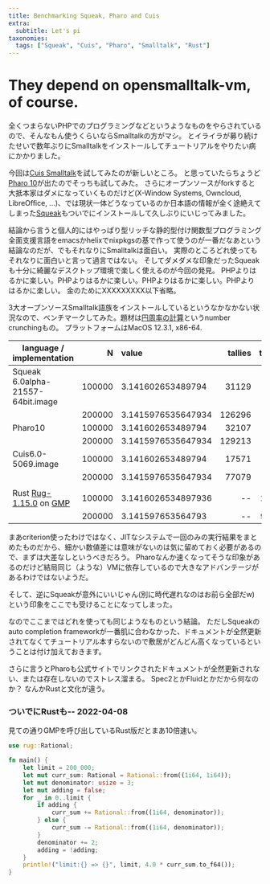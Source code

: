 ```yaml
---
title: Benchmarking Squeak, Pharo and Cuis
extra:
  subtitle: Let's pi
taxonomies:
  tags: ["Squeak", "Cuis", "Pharo", "Smalltalk", "Rust"]
---
```

# They depend on opensmalltalk-vm, of course.

全くつまらないPHPでのプログラミングなどというようなものをやらされているので、そんなもん使うくらいならSmalltalkの方がマシ。
とイライラが募り続けたせいで数年ぶりにSmalltalkをインストールしてチュートリアルをやりたい病にかかりました。

今回は[Cuis Smalltalk](http://www.cuis-smalltalk.org)を試してみたのが新しいところ。
と思っていたらちょうど[Pharo 10](https://pharo.org/news/pharo10-released)が出たのでそっちも試してみた。
さらにオープンソースがforkすると大抵本家はダメになっていくものだけど(X-Window Systems, Owncloud, LibreOffice, ...)、では現状一体どうなっているのか日本語の情報が全く途絶えてしまった[Squeak](https://squeak.org)もついでにインストールして久しぶりにいじってみました。

結論から言うと個人的にはやっぱり型リッチな静的型付け関数型プログラミング全面支援言語をemacsかhelixでnixpkgsの基で作って使うのが一番だなあという結論なのだが、でもそれなりにSmalltalkは面白い。
実際のところどれ使ってもそれなりに面白いと言って過言ではない。
そしてダメダメな印象だったSqueakも十分に綺麗なデスクトップ環境で楽しく使えるのが今回の発見。
PHPよりはるかに楽しい。PHPよりはるかに楽しい。PHPよりはるかに楽しい。PHPよりはるかに楽しい。
金のためにXXXXXXXXX以下省略。

3大オープンソースSmalltalk語族をインストールしているというなかなかない状況なので、ベンチマークしてみた。題材は[円周率の計算](https://youtu.be/skh9suWVoD8)というnumber crunchingもの。
プラットフォームはMacOS 12.3.1, x86-64.

|  language / implementation        |   N    |              value | tallies | time(msec.) |
|-----------------------------------|-------:|:-------------------|--------:|------------:|
| Squeak 6.0alpha-21557-64bit.image | 100000 | 3.141602653489794  |   31129 | 31511       |
|                                   | 200000 | 3.1415976535647934 |  126296 | 127893      |
| Pharo10                           | 100000 | 3.141602653489794  |   32107 | 32107       |
|                                   | 200000 | 3.1415976535647934 |  129213 | 129213      |
| Cuis6.0-5069.image                | 100000 | 3.141602653489794  |   17571 | 37985       |
|                                   | 200000 | 3.1415976535647934 |   77079 | 150123      |
|                                   |        |                    |         |             |
| Rust [Rug-1.15.0](https://crates.io/crates/rug) on [GMP](https://gmplib.org/) | 100000 | 3.1416026534897936 |      -- | 2.38 x 10^3 |
|                                   | 200000 | 3.141597653564793  |      -- | 9.78 x 10^3 |

まあcriterion使ったわけではなく、JITなシステムで一回のみの実行結果をまとめたものだから、細かい数値差には意味がないのは気に留めておく必要があるので、まずは大差なしというべきだろう。
Pharoなんか速くなってそうな印象があるのだけど結局同じ（ような）VMに依存しているので大きなアドバンテージがあるわけではないようだ。

そして、逆にSqueakが意外にいいじゃん(別に時代遅れなのはお前ら全部だw)という印象をここでも受けることになってしまった。

なのでここまではどれを使っても同じようなものという結論。
ただしSqueakのauto completion frameworkが一番肌に合わなかった、ドキュメントが全然更新されてなくてチュートリアル本すらないので敷居がどんどん高くなっているということは付け加えておきます。

さらに言うとPharoも公式サイトでリンクされたドキュメントが全然更新されない、または存在しないのでストレス溜まる。
Spec2とかFluidとかだから何なのか？
なんかRustと文化が違う。

### ついでにRustも-- 2022-04-08

見ての通りGMPを呼び出しているRust版だとまあ10倍速い。

```rust
use rug::Rational;

fn main() {
    let limit = 200_000;
    let mut curr_sum: Rational = Rational::from((1i64, 1i64));
    let mut denominator: usize = 3;
    let mut adding = false;
    for _ in 0..limit {
        if adding {
            curr_sum += Rational::from((1i64, denominator));
        } else {
            curr_sum -= Rational::from((1i64, denominator));
        }
        denominator += 2;
        adding = !adding;
    }
    println!("limit:{} => {}", limit, 4.0 * curr_sum.to_f64());
}
```
